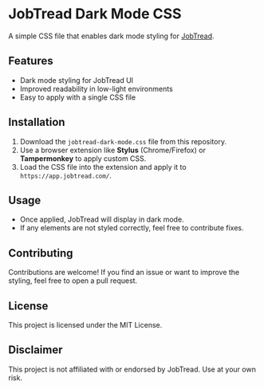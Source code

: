 # JobTread Dark Mode CSS

A simple CSS file that enables dark mode styling for [JobTread](https://www.jobtread.com/).

## Features

- Dark mode styling for JobTread UI
- Improved readability in low-light environments
- Easy to apply with a single CSS file

## Installation

1. Download the `jobtread-dark-mode.css` file from this repository.
2. Use a browser extension like **Stylus** (Chrome/Firefox) or **Tampermonkey** to apply custom CSS.
3. Load the CSS file into the extension and apply it to `https://app.jobtread.com/`.

## Usage

- Once applied, JobTread will display in dark mode.
- If any elements are not styled correctly, feel free to contribute fixes.

## Contributing

Contributions are welcome! If you find an issue or want to improve the styling, feel free to open a pull request.

## License

This project is licensed under the MIT License.

## Disclaimer

This project is not affiliated with or endorsed by JobTread. Use at your own risk.

